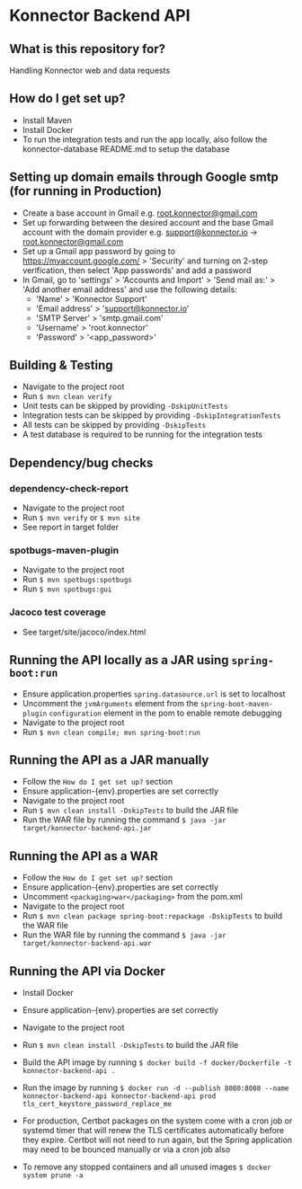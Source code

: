 # Konnector Backend API

## What is this repository for?

Handling Konnector web and data requests

## How do I get set up?

* Install Maven
* Install Docker
* To run the integration tests and run the app locally, also follow the konnector-database README.md to setup the database

## Setting up domain emails through Google smtp (for running in Production)

* Create a base account in Gmail e.g. root.konnector@gmail.com
* Set up forwarding between the desired account and the base Gmail account with the domain provider e.g. support@konnector.io -> root.konnector@gmail.com
* Set up a Gmail app password by going to https://myaccount.google.com/ > 'Security' and turning on 2-step verification, then select 'App passwords' and add a password
* In Gmail, go to 'settings' > 'Accounts and Import' > 'Send mail as:' > 'Add another email address' and use the following details:
  * 'Name' > 'Konnector Support'
  * 'Email address' > 'support@konnector.io'
  * 'SMTP Server' > 'smtp.gmail.com'
  * 'Username' > 'root.konnector'
  * 'Password' > '<app_password>'

## Building & Testing

* Navigate to the project root
* Run `$ mvn clean verify`
* Unit tests can be skipped by providing `-DskipUnitTests`
* Integration tests can be skipped by providing `-DskipIntegrationTests`
* All tests can be skipped by providing `-DskipTests`
* A test database is required to be running for the integration tests

## Dependency/bug checks

### dependency-check-report

* Navigate to the project root
* Run `$ mvn verify` or `$ mvn site`
* See report in target folder

### spotbugs-maven-plugin

* Navigate to the project root
* Run `$ mvn spotbugs:spotbugs`
* Run `$ mvn spotbugs:gui`

### Jacoco test coverage

* See target/site/jacoco/index.html

## Running the API locally as a JAR using `spring-boot:run`

* Ensure application.properties `spring.datasource.url` is set to localhost
* Uncomment the `jvmArguments` element from the `spring-boot-maven-plugin` `configuration` element in the pom to enable remote debugging
* Navigate to the project root
* Run `$ mvn clean compile; mvn spring-boot:run`

## Running the API as a JAR manually

* Follow the `How do I get set up?` section
* Ensure application-{env}.properties are set correctly
* Navigate to the project root
* Run `$ mvn clean install -DskipTests` to build the JAR file
* Run the WAR file by running the command `$ java -jar target/konnector-backend-api.jar`

## Running the API as a WAR

* Follow the `How do I get set up?` section
* Ensure application-{env}.properties are set correctly
* Uncomment `<packaging>war</packaging>` from the pom.xml
* Navigate to the project root
* Run `$ mvn clean package spring-boot:repackage -DskipTests` to build the WAR file
* Run the WAR file by running the command `$ java -jar target/konnector-backend-api.war`

## Running the API via Docker

* Install Docker
* Ensure application-{env}.properties are set correctly
* Navigate to the project root
* Run `$ mvn clean install -DskipTests` to build the JAR file
* Build the API image by running `$ docker build -f docker/Dockerfile -t konnector-backend-api .`
* Run the image by running `$ docker run -d --publish 8080:8080 --name konnector-backend-api konnector-backend-api prod tls_cert_keystore_password_replace_me`

* For production, Certbot packages on the system come with a cron job or systemd timer that will renew the TLS certificates automatically before they expire. Certbot will not need to run again, but the Spring application may need to be bounced manually or via a cron job also
* To remove any stopped containers and all unused images `$ docker system prune -a`
